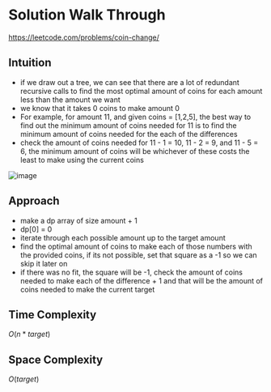 # Solution Walk Through
https://leetcode.com/problems/coin-change/

## Intuition
- if we draw out a tree, we can see that there are a lot of redundant recursive calls to find the most optimal amount of coins for each amount less than the amount we want
- we know that it takes 0 coins to make amount 0
- For example, for amount 11, and given coins = [1,2,5], the best way to find out the minimum amount of coins needed for 11 is to find the minimum amount of coins needed for the each of the differences
- check the amount of coins needed for 11 - 1 = 10, 11 - 2 = 9, and 11 - 5 = 6, the minimum amount of coins will be whichever of these costs the least to make using the current coins

![image](https://github.com/luciancheng/LeetCodeSolutions/assets/121974540/9fd62cfd-2ded-4a49-b77f-8d995e2e56f2)


## Approach
- make a dp array of size amount + 1
- dp[0] = 0
- iterate through each possible amount up to the target amount
- find the optimal amount of coins to make each of those numbers with the provided coins, if its not possible, set that square as a -1 so we can skip it later on
- if there was no fit, the square will be -1, check the amount of coins needed to make each of the difference + 1 and that will be the amount of coins needed to make the current target

## Time Complexity
$O(n * target)$ 

## Space Complexity
$O(target)$ 

